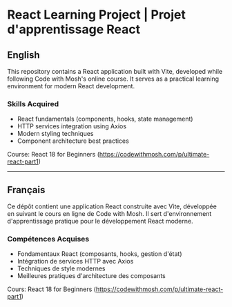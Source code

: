 # React Learning Project | Projet d'apprentissage React

## English
This repository contains a React application built with Vite, developed while following Code with Mosh's online course. It serves as a practical learning environment for modern React development.

### Skills Acquired
- React fundamentals (components, hooks, state management)
- HTTP services integration using Axios
- Modern styling techniques
- Component architecture best practices

Course: React 18 for Beginners (https://codewithmosh.com/p/ultimate-react-part1)

---
## Français
Ce dépôt contient une application React construite avec Vite, développée en suivant le cours en ligne de Code with Mosh. Il sert d'environnement d'apprentissage pratique pour le développement React moderne.

### Compétences Acquises
- Fondamentaux React (composants, hooks, gestion d'état)
- Intégration de services HTTP avec Axios
- Techniques de style modernes
- Meilleures pratiques d'architecture des composants

Cours: React 18 for Beginners (https://codewithmosh.com/p/ultimate-react-part1)